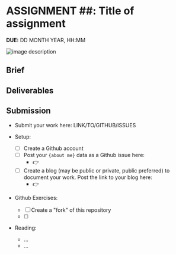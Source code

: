 # ASSIGNMENT ##: Title of assignment
**DUE:** DD MONTH YEAR, HH:MM

![image description](link/to/image)

## Brief



## Deliverables



## Submission

* Submit your work here: LINK/TO/GITHUB/ISSUES


* Setup:
    - [ ] Create a Github account
    - [ ] Post your `{about me}` data as a Github issue here:
        + 👉
    - [ ] Create a blog (may be public or private, public preferred) to document your work. Post the link to your blog here:
        + 👉
* Github Exercises:
    - [ ] Create a "fork" of this repository
    - [ ]
* Reading:
    - ...
    - ...
